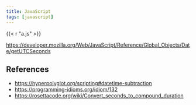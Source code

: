 ```yaml
---
title: JavaScript
tags: [javascript]
---
```


{{< r "a.js" >}}

<https://developer.mozilla.org/Web/JavaScript/Reference/Global_Objects/Date/getUTCSeconds>

## References

- <https://hyperpolyglot.org/scripting#datetime-subtraction>
- <https://programming-idioms.org/idiom/132>
- <https://rosettacode.org/wiki/Convert_seconds_to_compound_duration>
